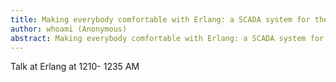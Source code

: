 ```yaml
---
title: Making everybody comfortable with Erlang: a SCADA system for thermal control
author: whoami (Anonymous)
abstract: Making everybody comfortable with Erlang: a SCADA system for thermal control
---
```


Talk at Erlang at 1210- 1235 AM
